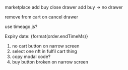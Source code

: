 marketplace
add buy
close drawer
add buy -> no drawer

remove from cart on cancel drawer

use timeago.js? <div>Expiry date: {format(order.endTimeMs)}</div>

1. no cart button on narrow screen
2. select one nft in fulfil cart thing
3. copy modal code?
4. buy button broken on narrow screen
